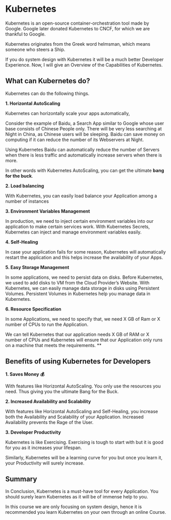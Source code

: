 # Kubernetes

Kubernetes is an open-source container-orchestration tool made by Google. Google later donated Kubernetes to CNCF, for which we are thankful to Google.

Kubernetes originates from the Greek word helmsman, which means someone who steers a Ship.

If you do system design with Kubernetes it will be a much better Developer Experience. Now, I will give an Overview of the Capabilities of Kubernetes.

## What can Kubernetes do?
Kubernetes can do the following things.

**1.  Horizontal AutoScaling**

Kubernetes can horizontally scale your apps automatically,

Consider the example of Baidu, a Search App similar to Google whose user base consists of Chinese People only. There will be very less searching at Night in China, as Chinese users will be sleeping. Baidu can save money on computing if it can reduce the number of its Webservers at Night. 

Using Kubernetes Baidu can automatically reduce the number of Servers when there is less traffic and automatically increase servers when there is more. 

In other words with Kubernetes AutoScaling, you can get the ultimate **bang for the buck**.



**2.  Load balancing**

With Kubernetes, you can easily load balance your Application among a number of instances

**3.  Environment Variables Management**

In production, we need to inject certain environment variables into our application to make certain services work. With Kubernetes Secrets, Kubernetes can inject and manage environment variables easily.

**4. Self-Healing**

In case your application fails for some reason, Kubernetes will automatically restart the application and this helps increase the availability of your Apps.

**5.  Easy Storage Management**

In some applications, we need to persist data on disks. Before Kubernetes, we used to add disks to VM from the Cloud Provider’s Website. With Kubernetes, we can easily manage data storage in disks using Persistent Volumes. Persistent Volumes in Kubernetes help you manage data in Kubernetes.

**6. Resource Specification**

In some Applications, we need to specify that, we need X GB of Ram or X number of CPUs to run the Application. 

We can tell Kubernetes that our application needs X GB of RAM or X number of CPUs and Kubernetes will ensure that our Application only runs on a machine that meets the requirements.
**


## Benefits of using Kubernetes for Developers
**1. Saves Money 💰**

With features like Horizontal AutoScaling. You only use the resources you need. Thus giving you the ultimate Bang for the Buck.

**2. Increased Availability and Scalability**

With features like Horizontal AutoScaling and Self-Healing, you increase both the Availability and Scalability of your Application. Increased Availability prevents the Rage of the User.

**3. Developer Productivity**

Kubernetes is like Exercising. Exercising is tough to start with but it is good for you as it increases your lifespan.

Similarly, Kubernetes will be a learning curve for you but once you learn it, your Productivity will surely increase.
## Summary
In Conclusion, Kubernetes is a must-have tool for every Application. You should surely learn Kubernetes as it will be of immense help to you. 

In this course we are only focusing on system design, hence it is recommended you learn Kubernetes on your own through an online Course. 
